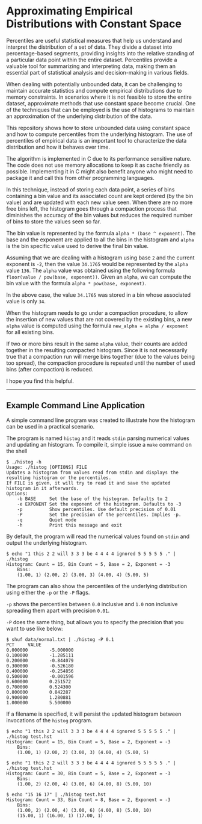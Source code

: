 # **Approximating Empirical Distributions with Constant Space**

Percentiles are useful statistical measures that help us understand and interpret the distribution of a set of data. They divide a dataset into percentage-based segments, providing insights into the relative standing of a particular data point within the entire dataset. Percentiles provide a valuable tool for summarizing and interpreting data, making them an essential part of statistical analysis and decision-making in various fields.

When dealing with potentially unbounded data, it can be challenging to maintain accurate statistics and compute empirical distributions due to memory constraints. In scenarios where it is not feasible to store the entire dataset, approximate methods that use constant space become crucial. One of the techniques that can be employed is the use of histograms to maintain an approximation of the underlying distribution of the data.

This repository shows how to store unbounded data using constant space and how to compute percentiles from the underlying histogram. The use of percentiles of empirical data is an important tool to characterize the data distribution and how it behaves over time.

The algorithm is implemented in C due to its performance sensitive nature. The code does not use memory allocations to keep it as cache friendly as possible. Implementing it in C might also benefit anyone who might need to package it and call this from other programming languages.

In this technique, instead of storing each data point, a series of bins containing a bin value and its associated count are kept ordered (by the bin value) and are updated with each new value seen. When there are no more free bins left, the histogram goes through a compaction process that diminishes the accuracy of the bin values but reduces the required number of bins to store the values seen so far.

The bin value is represented by the formula `alpha * (base ^ exponent)`. The base and the exponent are applied to all the bins in the histogram and `alpha` is the bin specific value used to derive the final bin value.

Assuming that we are dealing with a histogram using base `2` and the current exponent is `-2`, then the value `34.1765` would be represented by the `alpha` value `136`. The `alpha` value was obtained using the following formula `floor(value / pow(base, exponent))`. Given an `alpha`, we can compute the bin value with the formula `alpha * pow(base, exponent)`.

In the above case, the value `34.1765` was stored in a bin whose associated value is only `34`.

When the histogram needs to go under a compaction procedure, to allow the insertion of new values that are not covered by the existing bins, a new `alpha` value is computed using the formula `new_alpha = alpha / exponent` for all existing bins.

If two or more bins result in the same `alpha` value, their counts are added together in the resulting compacted histogram. Since it is not necessarily true that a compaction run will merge bins together (due to the values being too spread), the compaction procedure is repeated until the number of used bins (after compaction) is reduced.

 I hope you find this helpful.

---

 ## **Example Command Line Application**

A simple command line program was created to illustrate how the histogram can be used in a practical scenario.

The program is named `histog` and it reads `stdin` parsing numerical values and updating an histogram. To compile it, simple issue a `make` command on the shell

    $ ./histog -h
    Usage: ./histog [OPTIONS] FILE
    Updates a histogram from values read from stdin and displays the resulting histogram or the percentiles.
    If FILE is given, it will try to read it and save the updated histogram in it afterwards.
    Options:
        -b BASE     Set the base of the histogram. Defaults to 2
        -e EXPONENT Set the exponent of the histogram. Defaults to -3
        -p          Show percentiles. Use default precision of 0.01
        -P          Set the precision of the percentiles. Implies -p.
        -q          Quiet mode
        -h          Print this message and exit

By default, the program will read the numerical values found on `stdin` and output the underlying histogram.

    $ echo "1 this 2 2 will 3 3 3 be 4 4 4 4 ignored 5 5 5 5 5 ." | ./histog
    Histogram: Count = 15, Bin Count = 5, Base = 2, Exponent = -3
        Bins:
        (1.00, 1) (2.00, 2) (3.00, 3) (4.00, 4) (5.00, 5)


The program can also show the percentiles of the underlying distribution using either the `-p` or the `-P` flags.

`-p` shows the percentiles between `0.0` inclusive and `1.0` non inclusive spreading them apart with precision `0.01`.

`-P` does the same thing, but allows you to specify the precision that you want to use like below:

    $ shuf data/normal.txt | ./histog -P 0.1
    PCT     VALUE
    0.000000        -5.000000
    0.100000        -1.285111
    0.200000        -0.844079
    0.300000        -0.526180
    0.400000        -0.254856
    0.500000        -0.001596
    0.600000        0.251572
    0.700000        0.524300
    0.800000        0.842287
    0.900000        1.280881
    1.000000        5.500000


If a filename is specified, it will persist the updated histogram between invocations of the `histog` program.

    $ echo "1 this 2 2 will 3 3 3 be 4 4 4 4 ignored 5 5 5 5 5 ." | ./histog test.hst
    Histogram: Count = 15, Bin Count = 5, Base = 2, Exponent = -3
        Bins:
        (1.00, 1) (2.00, 2) (3.00, 3) (4.00, 4) (5.00, 5)

    $ echo "1 this 2 2 will 3 3 3 be 4 4 4 4 ignored 5 5 5 5 5 ." | ./histog test.hst
    Histogram: Count = 30, Bin Count = 5, Base = 2, Exponent = -3
        Bins:
        (1.00, 2) (2.00, 4) (3.00, 6) (4.00, 8) (5.00, 10)

    $ echo "15 16 17" | ./histog test.hst
    Histogram: Count = 33, Bin Count = 8, Base = 2, Exponent = -3
        Bins:
        (1.00, 2) (2.00, 4) (3.00, 6) (4.00, 8) (5.00, 10)
        (15.00, 1) (16.00, 1) (17.00, 1)